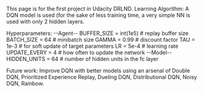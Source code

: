 This page is for the first project in Udacity DRLND.
Learning Algorithm:
A DQN model is used (for the sake of less training time, a very simple NN is used with only 2 hidden layers.

Hyperparameters:
--Agent--
BUFFER_SIZE = int(1e5)  # replay buffer size
BATCH_SIZE = 64         # minibatch size
GAMMA = 0.99            # discount factor
TAU = 1e-3              # for soft update of target parameters
LR = 5e-4               # learning rate 
UPDATE_EVERY = 4        # how often to update the network
--Model--
HIDDEN_UNITS = 64       # number of hidden units in the fc layer









Future work:
Improve DQN with better models using an arsenal of Double DQN, Prioritized Experience Replay, Dueling DQN, Distributional DQN, Noisy DQN, Rainbow.
